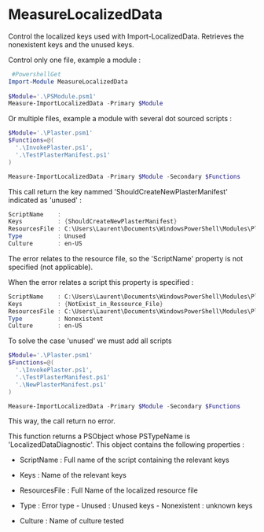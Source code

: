 ﻿# MeasureLocalizedData

Control the localized keys used with Import-LocalizedData.
Retrieves the nonexistent keys and the unused keys.

Control only one file, example a module :
```Powershell
 #PowershellGet                                                                                                            
Import-Module MeasureLocalizedData
 
$Module='.\PSModule.psm1'
Measure-ImportLocalizedData -Primary $Module
```
Or multiple files, example a module with several dot sourced scripts :
```Powershell
$Module='.\Plaster.psm1'
$Functions=@(
  '.\InvokePlaster.ps1',
  '.\TestPlasterManifest.ps1'
)

Measure-ImportLocalizedData -Primary $Module -Secondary $Functions
```
This call return the key nammed 'ShouldCreateNewPlasterManifest'  indicated as 'unused' :
```Powershell
ScriptName    : 
Keys          : {ShouldCreateNewPlasterManifest}
ResourcesFile : C:\Users\Laurent\Documents\WindowsPowerShell\Modules\Plaster\en-US\Plaster.Resources.psd1
Type          : Unused
Culture       : en-US
```
The error relates to the resource file, so the 'ScriptName' property is not specified (not applicable).

When the error relates a script this property is specified :
```Powershell
ScriptName    : C:\Users\Laurent\Documents\WindowsPowerShell\Modules\Plaster\InvokePlaster.ps1
Keys          : {NotExist_in_Ressource_File}
ResourcesFile : C:\Users\Laurent\Documents\WindowsPowerShell\Modules\Plaster\en-US\Plaster.Resources.psd1
Type          : Nonexistent
Culture       : en-US
```
To solve the case 'unused' we must add all scripts 
```Powershell
$Module='.\Plaster.psm1'
$Functions=@(
  '.\InvokePlaster.ps1',
  '.\TestPlasterManifest.ps1'
  '.\NewPlasterManifest.ps1'
)

Measure-ImportLocalizedData -Primary $Module -Secondary $Functions
```
This way, the call return no error.


This function returns a PSObject whose PSTypeName is 'LocalizedDataDiagnostic'.
This object contains the following properties :
   * ScriptName    : Full name of the script containing the relevant keys
         
   * Keys          : Name of the relevant keys
      
   * ResourcesFile : Full Name of the localized resource file

   * Type          : Error type
                     - Unused      : Unused keys
                     - Nonexistent : unknown keys

   * Culture       : Name of culture tested